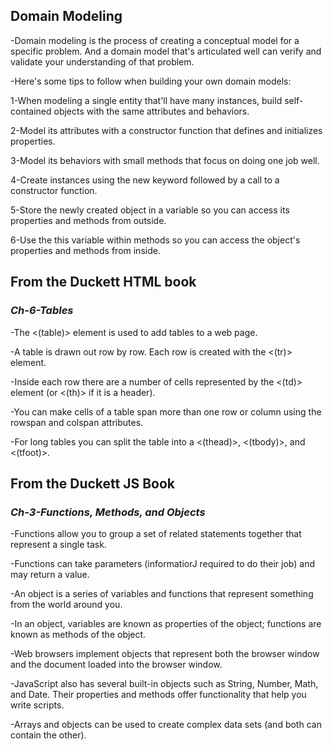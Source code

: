 ## **Domain Modeling**

-Domain modeling is the process of creating a conceptual model for a specific problem. And a domain model that's articulated 
 well can verify and validate your understanding of that problem. 

-Here's some tips to follow when building your own domain models:

1-When modeling a single entity that'll have many instances, build self-contained objects with the same attributes and behaviors.

2-Model its attributes with a constructor function that defines and initializes properties.

3-Model its behaviors with small methods that focus on doing one job well.

4-Create instances using the new keyword followed by a call to a constructor function.

5-Store the newly created object in a variable so you can access its properties and methods from outside.

6-Use the this variable within methods so you can access the object's properties and methods from inside.



## **From the Duckett HTML book**

### *Ch-6-Tables*

-The <(table)> element is used to add tables to a web
 page.

-A table is drawn out row by row. Each row is created
 with the <(tr)> element.

-Inside each row there are a number of cells
 represented by the <(td)> element (or <(th)> if it is a header).

-You can make cells of a table span more than one row
 or column using the rowspan and colspan attributes.

-For long tables you can split the table into a <(thead)>,
 <(tbody)>, and <(tfoot)>.





## **From the Duckett JS Book**


### *Ch-3-Functions, Methods, and Objects*

 -Functions allow you to group a set of related 
  statements together that represent a single task.

 -Functions can take parameters (informatiorJ required
  to do their job) and may return a value.

 -An object is a series of variables and functions that
  represent something from the world around you.

 -In an object, variables are known as properties of the
  object; functions are known as methods of the object.

 -Web browsers implement objects that represent both
  the browser window and the document loaded into the browser window.

 -JavaScript also has several built-in objects such as
  String, Number, Math, and Date. Their properties and
  methods offer functionality that help you write scripts.

 -Arrays and objects can be used to create complex data
  sets (and both can contain the other).